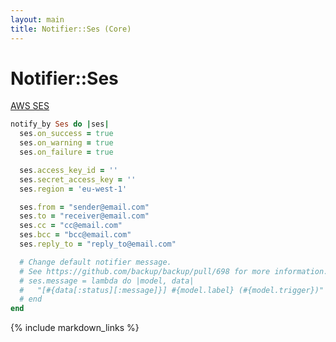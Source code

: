 ```yaml
---
layout: main
title: Notifier::Ses (Core)
---
```


Notifier::Ses
=================

[AWS SES](http://aws.amazon.com/ses/)

``` rb
notify_by Ses do |ses|
  ses.on_success = true
  ses.on_warning = true
  ses.on_failure = true

  ses.access_key_id = ''
  ses.secret_access_key = ''
  ses.region = 'eu-west-1'

  ses.from = "sender@email.com"
  ses.to = "receiver@email.com"
  ses.cc = "cc@email.com"
  ses.bcc = "bcc@email.com"
  ses.reply_to = "reply_to@email.com"

  # Change default notifier message.
  # See https://github.com/backup/backup/pull/698 for more information.
  # ses.message = lambda do |model, data|
  #   "[#{data[:status][:message]}] #{model.label} (#{model.trigger})"
  # end
end
```

{% include markdown_links %}
